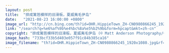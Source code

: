 ```yaml
---
layout: post
title:  "排成篱笆模样的旧滑板，夏威夷毛伊岛"
date:   "2021-08-23 16:00:00 +0800"
image_url: "http://cn.bing.com/th?id=OHR.HippieTown_ZH-CN0980866245_1920x1080.jpg&rf=LaDigue_1920x1080.jpg&pid=hp"
link: "/search?q=%e6%af%9b%e4%bc%8a%e5%b2%9b&form=hpcapt&mkt=zh-cn"
copyright: "排成篱笆模样的旧滑板，夏威夷毛伊岛 (© Matt Anderson Photography/Getty Images)"
image_hash: "733bcf33b5d403e057f91c84b385ca16"
image_filename: "th?id=OHR.HippieTown_ZH-CN0980866245_1920x1080.jpg&rf=LaDigue_1920x1080.jpg&pid=hp"
---
```

